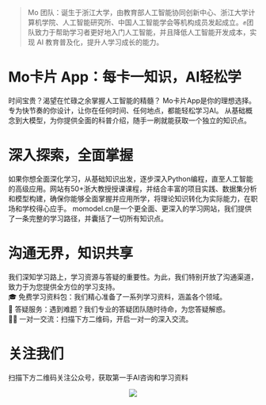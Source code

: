 > Mo 团队：诞生于浙江大学，由教育部人工智能协同创新中心、浙江大学计算机学院、人工智能研究所、中国人工智能学会等机构成员发起成立。✊团队致力于帮助学习者更好地入门人工智能，并且降低人工智能开发成本，实现 AI 教育普及化，提升人学习成长的能力。

# **Mo卡片 App：每卡一知识，AI轻松学**
时间宝贵？渴望在忙碌之余掌握人工智能的精髓？
Mo卡片App是你的理想选择。专为快节奏的你设计，让你在任何时间、任何地点，都能轻松学习AI。
从基础概念到大模型，为你提供全面的科普介绍，随手一刷就能获取一个独立的知识点。  

# **深入探索，全面掌握**
如果你想全面深化学习，从基础知识出发，逐步深入Python编程，直至人工智能的高级应用。网站有50+浙大教授授课课程，并结合丰富的项目实践、数据集分析和模型构建，确保你能够全面掌握并应用所学，将理论知识转化为实际能力，在职场和学校得心应手。
momodel.cn是一个更全面、更深入的学习网站，我们提供了一条完整的学习路径，并囊括了一切所有知识点。  
# **沟通无界，知识共享**
我们深知学习路上，学习资源与答疑的重要性。为此，我们特别开放了沟通渠道，致力于为您提供全方位的学习支持。  
🎓 免费学习资料包：我们精心准备了一系列学习资料，涵盖各个领域。  
🤔 答疑服务：遇到难题？我们专业的答疑团队随时待命，为您答疑解惑。  
👨‍🏫 一对一交流：扫描下方二维码，开启一对一的深入交流。  
# 关注我们
扫描下方二维码关注公众号，获取第一手AI咨询和学习资料  
<div align=center>
	<img src="https://imgbed.momodel.cn/sprintCamp/%E5%BE%AE%E4%BF%A1%E5%85%AC%E4%BC%97%E5%8F%B7%E4%BA%8C%E7%BB%B4%E7%A0%81.png"/>
</div>
